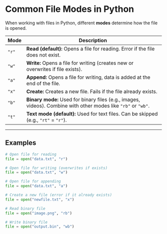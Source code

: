 # Common File Modes in Python

When working with files in Python, different **modes** determine how the file is opened.  

| **Mode** | **Description**                                                                 |
|----------|---------------------------------------------------------------------------------|
| `"r"`    | **Read (default):** Opens a file for reading. Error if the file does not exist. |
| `"w"`    | **Write:** Opens a file for writing (creates new or overwrites if file exists). |
| `"a"`    | **Append:** Opens a file for writing, data is added at the end of the file.     |
| `"x"`    | **Create:** Creates a new file. Fails if the file already exists.               |
| `"b"`    | **Binary mode:** Used for binary files (e.g., images, videos). Combine with other modes like `"rb"` or `"wb"`. |
| `"t"`    | **Text mode (default):** Used for text files. Can be skipped (e.g., `"rt"` = `"r"`). |

---

## Examples

```python
# Open file for reading
file = open("data.txt", "r")

# Open file for writing (overwrites if exists)
file = open("data.txt", "w")

# Open file for appending
file = open("data.txt", "a")

# Create a new file (error if it already exists)
file = open("newfile.txt", "x")

# Read binary file
file = open("image.png", "rb")

# Write binary file
file = open("output.bin", "wb")
